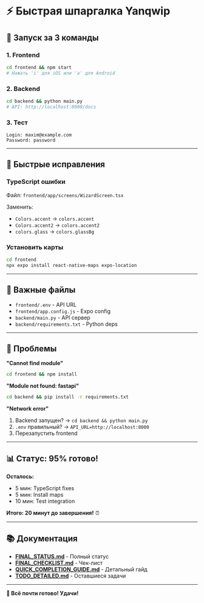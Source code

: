 # ⚡ Быстрая шпаргалка Yanqwip

## 🚀 Запуск за 3 команды

### 1. Frontend
```bash
cd frontend && npm start
# Нажать 'i' для iOS или 'a' для Android
```

### 2. Backend
```bash
cd backend && python main.py
# API: http://localhost:8000/docs
```

### 3. Тест
```
Login: maxim@example.com
Password: password
```

---

## 🔧 Быстрые исправления

### TypeScript ошибки
Файл: `frontend/app/screens/WizardScreen.tsx`

Заменить:
- `Colors.accent` → `colors.accent`
- `Colors.accent2` → `colors.accent2`
- `colors.glass` → `colors.glassBg`

### Установить карты
```bash
cd frontend
npx expo install react-native-maps expo-location
```

---

## 📂 Важные файлы

- `frontend/.env` - API URL
- `frontend/app.config.js` - Expo config
- `backend/main.py` - API сервер
- `backend/requirements.txt` - Python deps

---

## 🐛 Проблемы

**"Cannot find module"**
```bash
cd frontend && npm install
```

**"Module not found: fastapi"**
```bash
cd backend && pip install -r requirements.txt
```

**"Network error"**
1. Backend запущен? → `cd backend && python main.py`
2. `.env` правильный? → `API_URL=http://localhost:8000`
3. Перезапустить frontend

---

## 📊 Статус: 95% готово!

**Осталось:**
- 5 мин: TypeScript fixes
- 5 мин: Install maps
- 10 мин: Test integration

**Итого: 20 минут до завершения!** ⏰

---

## 📚 Документация

- **[FINAL_STATUS.md](FINAL_STATUS.md)** - Полный статус
- **[FINAL_CHECKLIST.md](FINAL_CHECKLIST.md)** - Чек-лист
- **[QUICK_COMPLETION_GUIDE.md](QUICK_COMPLETION_GUIDE.md)** - Детальный гайд
- **[TODO_DETAILED.md](TODO_DETAILED.md)** - Оставшиеся задачи

---

**🎉 Всё почти готово! Удачи!**
